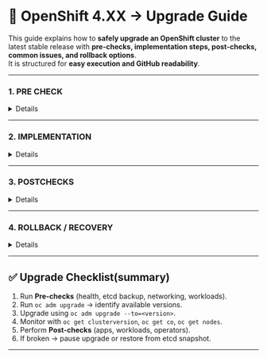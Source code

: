 
# 🚀 OpenShift 4.XX → Upgrade Guide

This guide explains how to **safely upgrade an OpenShift cluster** to the latest stable release with **pre-checks, implementation steps, post-checks, common issues, and rollback options**.  
It is structured for **easy execution and GitHub readability**.

---
<!-- PRE CHECK Section -->

<summary><h3>1. PRE CHECK</h3></summary>

<details>
<br/>

### ✅ 1.1 Validate Cluster Health
```bash
oc get clusterversion
oc get nodes
oc get co
oc get pods --all-namespaces


* All nodes → `Ready`
* Cluster Operators (COs) → `Available=True`, `Progressing=False`, `Degraded=False`
* No pods in `CrashLoopBackOff`

```
### ✅ 1.2 Verify Storage & Disk Space

On **master nodes** (etcd hosts):

```bash
df -h /var/lib/etcd
```

* Ensure at least **20% free disk space**.

---

### ✅ 1.3 Backup etcd (Critical)

Take etcd snapshot before upgrade:

```bash
ETCD_POD=$(oc get pods -n openshift-etcd -o name | head -1)
oc exec -n openshift-etcd $ETCD_POD -- etcdctl snapshot save /var/lib/etcd/snapshot.db
oc cp openshift-etcd/$ETCD_POD:/var/lib/etcd/snapshot.db ./snapshot.db
```

* Store snapshot in a **safe external location**.

---

### ✅ 1.4 Validate Networking

Check API & apps DNS:

```bash
dig api.<cluster_name>.<base_domain>
dig console-openshift-console.apps.<cluster_name>.<base_domain>
```

* Ensure they resolve to correct LoadBalancer/Ingress endpoints.

---

### ✅ 1.5 Validate Workloads

Check Pod Disruption Budgets (PDBs):

```bash
oc get pdb -A
```

* Critical apps should have PDBs.
* Scale down non-critical workloads to save resources.

---

### ✅ 1.6 Validate Upgrade Channel

Check upgrade channel:

```bash
oc get clusterversion -o jsonpath='{.items[0].spec.channel}{"\n"}'
```

If needed, set:

```bash
oc adm upgrade channel stable-4.17
```

</details>

---

<!-- IMPLEMENTATION Section -->


<summary><h3>2. IMPLEMENTATION</h3></summary>

<details>
<br/>

### 🚦 2.1 Check Available Updates

```bash
oc adm upgrade
```

Example:

```
Cluster version is 4.17.29
Updates available: 4.17.30, 4.17.31
```

---

### 🚦 2.2 Initiate Upgrade

Upgrade to desired stable version:

```bash
oc adm upgrade --to=4.17.31
```

* **CVO** (Cluster Version Operator) manages upgrade.
* **MCO** (Machine Config Operator) drains & reboots nodes one by one.

---

### 🚦 2.3 Monitor Progress

Cluster version:

```bash
watch -n30 oc get clusterversion
```

Operators:

```bash
oc get co
```

Nodes:

```bash
watch oc get nodes
```

---

### 🚦 2.4 Pause/Resume Upgrade (If Needed)

Pause:

```bash
oc adm upgrade pause
```

Resume:

```bash
oc adm upgrade resume
```

</details>

---

<!-- POSTCHECKS Section -->

<summary><h3>3. POSTCHECKS</h3></summary>

<details>
<br/>

### 🔎 3.1 Verify Cluster Version

```bash
oc get clusterversion
```

✅ Should show `Desired=True`, `Available=True`, `Progressing=False`.

---

### 🔎 3.2 Verify Cluster Operators

```bash
oc get co
```

✅ All should be `Available=True`, `Degraded=False`.

---

### 🔎 3.3 Verify Nodes

```bash
oc get nodes -o wide
```

✅ All nodes `Ready` & running updated version.

---

### 🔎 3.4 Verify Workloads

```bash
oc get pods --all-namespaces
```

✅ No pods in error state.

---

### 🔎 3.5 Application Test

Deploy a sample app:

```bash
oc new-project test-upgrade
oc new-app quay.io/openshift/hello-openshift
oc expose svc/hello-openshift
oc get route
```

Open route in browser → should display **Hello OpenShift!**

</details>

---

<!-- ROLLBACK Section -->


<summary><h3>4. ROLLBACK / RECOVERY</h3></summary>

<details>
<br/>

⚠️ Important: OpenShift does not support a direct rollback to a previous version once upgrade completes.
The following procedures explain  recovery options to minimize downtime.

### 🔄 4.1 Pause/Resume Upgrade (If Issues Detected Midway)

If cluster issues appear during the upgrade (e.g., operators stuck in Progressing state), pause it:
```
oc adm upgrade pause
```

This prevents further rollout of updates.

Fix the issue (e.g., check operator logs, resources).

Once resolved, resume upgrade:
```
oc adm upgrade resume
```


* Use this option before etcd or critical nodes are fully impacted.

### 🔄 4.2 Full Cluster Recovery via etcd Restore

If the cluster becomes unstable/unusable after upgrade:

Identify and stop the failing cluster

Shut down all control plane nodes to avoid corruption.

Copy etcd snapshot to master node
```
scp snapshot.db core@<master-node>:/home/core/
```

Restore etcd
```
sudo -i
mv /home/core/snapshot.db /var/lib/etcd/
mv /var/lib/etcd /var/lib/etcd-backup
mkdir /var/lib/etcd
etcdctl snapshot restore /var/lib/etcd/snapshot.db --data-dir /var/lib/etcd
```

* Reconfigure static pods (etcd, kube-apiserver, kube-scheduler, kube-controller-manager)

* Update manifest files under /etc/kubernetes/manifests/ to point to restored etcd.

* Restart kubelet.

* Restart control plane services

* systemctl restart kubelet


Verify etcd health
```
oc get etcd -n openshift-etcd
```


👉 This will roll back the cluster to the exact state at snapshot time (including OpenShift version).
Downtime: Typically 20–40 min, depending on restore speed.
Best practice: Always take etcd snapshot right before upgrade.

### 🔄 4.3 Worker Node Recovery (Rollback for Workers)

If only **worker nodes** fail during upgrade (e.g., kubelet issues, OS upgrade failure, or nodes stuck in `NotReady` state), you can **rollback workers** without impacting the control plane.  
This method uses **MachineSets** to recreate workers with the **previous OpenShift version**, ensuring workloads continue running with minimal downtime.

---

#### 📌 Step 1: Identify Failed Worker Nodes
```bash
oc get nodes
oc describe node <failed-node>
```
Look for nodes stuck in:

* NotReady

* SchedulingDisabled

Or failing due to kubelet/service issues.

📌 Step 2: Check Current MachineSets
```
oc get machinesets -n openshift-machine-api
```
Example output:

```
NAME                                 DESIRED   CURRENT   READY   AVAILABLE   AGE
worker-us-east-1a                    2         2         2       2           25d
worker-us-east-1b                    2         2         2       2           25d
```
📌 Step 3: Scale Down Failed MachineSet
* If the upgrade created a new MachineSet (with upgraded image), scale it down:

```
oc scale machineset <new-machineset-name> -n openshift-machine-api --replicas=0
```
This prevents creation of additional broken workers.

📌 Step 4: Scale Up Previous Working MachineSet
* Identify the older MachineSet (with pre-upgrade version).

Scale it up to replace failed workers:

```
oc scale machineset <old-machineset-name> -n openshift-machine-api --replicas=<desired-number>
```
This will provision new workers using the older OS/RHCOS version.

📌 Step 5: Verify Node Provisioning
* Check worker nodes are coming up:
```
oc get nodes -w
```
Wait until new workers show Ready state.

Ensure workloads are migrating properly with default pod eviction.

📌 Step 6: Drain & Delete Failed Nodes
For each failed node:
```
oc adm cordon <failed-node>
oc adm drain <failed-node> --ignore-daemonsets --delete-emptydir-data
oc delete node <failed-node>
```
* This ensures workloads are safely rescheduled to the healthy workers.

📌 Step 7: Validate Workloads
* Check Deployments/StatefulSets:
```
oc get pods -A -o wide
```
* Ensure applications are running on the new worker nodes.

* Validate important workloads (Ingress, Monitoring, Registry, Custom Apps).

📌 Step 8: Monitor MCO (Machine Config Operator)
Verify that the Machine Config Operator has reconciled:

```
oc get co machine-config
oc logs -n openshift-machine-config-operator deploy/machine-config-operator
```
#####  ✅ Best Practices
Always keep at least one MachineSet with older version until upgrade success is confirmed.

Perform rollback AZ by AZ (if in multi-AZ) to avoid full capacity loss.

Use PodDisruptionBudgets (PDBs) to protect critical apps during node drain.

Maintain cluster autoscaler for automated recovery if configured.

##### ⚠️ Risks
Longer pod rescheduling times if worker capacity is insufficient.

If workloads have local storage, manual migration is required.

Any custom OS changes (not part of MachineConfig) may be lost when rolling back.

### 🔄 4.4 Best Practices to Minimize Downtime During Recovery

* ✅Always upgrade one environment at a time (Dev → QA → Prod).

* ✅Use multi-master, highly available etcd to reduce single point of failure.

* ✅Keep backup clusters or disaster recovery clusters (common in production).

* ✅Use maintenance windows and inform app teams about possible downtime.

* ✅Automate etcd backup before every upgrade and store securely.

* ✅For worker node recovery → rely on autoscaling & multiple replicas to avoid downtime.

</details>

---

## ✅ Upgrade Checklist(summary)

1. Run **Pre-checks** (health, etcd backup, networking, workloads).
2. Run `oc adm upgrade` → identify available versions.
3. Upgrade using `oc adm upgrade --to=<version>`.
4. Monitor with `oc get clusterversion`, `oc get co`, `oc get nodes`.
5. Perform **Post-checks** (apps, workloads, operators).
6. If broken → pause upgrade or restore from etcd snapshot.

---



